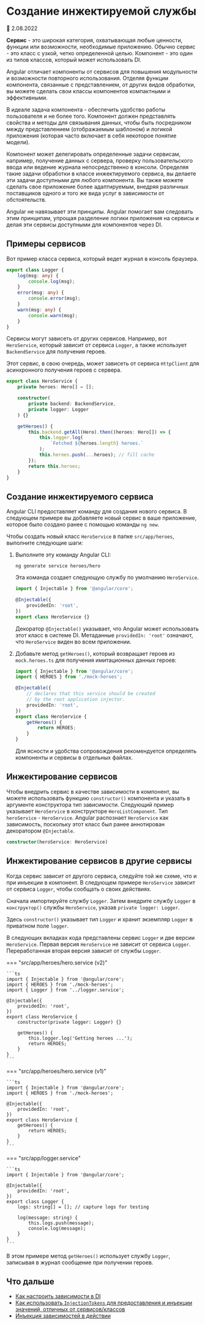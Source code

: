 # Создание инжектируемой службы

:date: 2.08.2022

**Сервис** - это широкая категория, охватывающая любые ценности, функции или возможности, необходимые приложению. Обычно сервис - это класс с узкой, четко определенной целью. Компонент - это один из типов классов, который может использовать DI.

Angular отличает компоненты от сервисов для повышения модульности и возможности повторного использования. Отделяя функции компонента, связанные с представлением, от других видов обработки, вы можете сделать свои классы компонентов компактными и эффективными.

В идеале задача компонента - обеспечить удобство работы пользователя и не более того. Компонент должен представлять свойства и методы для связывания данных, чтобы быть посредником между представлением (отображаемым шаблоном) и логикой приложения (которая часто включает в себя некоторое понятие модели).

Компонент может делегировать определенные задачи сервисам, например, получение данных с сервера, проверку пользовательского ввода или ведение журнала непосредственно в консоли. Определяя такие задачи обработки в классе инжектируемого сервиса, вы делаете эти задачи доступными для любого компонента. Вы также можете сделать свое приложение более адаптируемым, внедряя различных поставщиков одного и того же вида услуг в зависимости от обстоятельств.

Angular не навязывает эти принципы. Angular помогает вам следовать этим принципам, упрощая разделение логики приложения на сервисы и делая эти сервисы доступными для компонентов через DI.

## Примеры сервисов

Вот пример класса сервиса, который ведет журнал в консоль браузера.

```ts
export class Logger {
    log(msg: any) {
        console.log(msg);
    }
    error(msg: any) {
        console.error(msg);
    }
    warn(msg: any) {
        console.warn(msg);
    }
}
```

Сервисы могут зависеть от других сервисов. Например, вот `HeroService`, который зависит от сервиса `Logger`, а также использует `BackendService` для получения героев.

Этот сервис, в свою очередь, может зависеть от сервиса `HttpClient` для асинхронного получения героев с сервера.

```ts
export class HeroService {
    private heroes: Hero[] = [];

    constructor(
        private backend: BackendService,
        private logger: Logger
    ) {}

    getHeroes() {
        this.backend.getAll(Hero).then((heroes: Hero[]) => {
            this.logger.log(
                `Fetched ${heroes.length} heroes.`
            );
            this.heroes.push(...heroes); // fill cache
        });
        return this.heroes;
    }
}
```

## Создание инжектируемого сервиса

Angular CLI предоставляет команду для создания нового сервиса. В следующем примере вы добавляете новый сервис в ваше приложение, которое было создано ранее с помощью команды `ng new`.

Чтобы создать новый класс `HeroService` в папке `src/app/heroes`, выполните следующие шаги:

1.  Выполните эту команду Angular CLI:

    ```shell
    ng generate service heroes/hero
    ```

    Эта команда создает следующую службу по умолчанию `HeroService`.

    ```ts
    import { Injectable } from '@angular/core';

    @Injectable({
        providedIn: 'root',
    })
    export class HeroService {}
    ```

    Декоратор `@Injectable()` указывает, что Angular может использовать этот класс в системе DI. Метаданные `providedIn: 'root'` означают, что `HeroService` виден во всем приложении.

2.  Добавьте метод `getHeroes()`, который возвращает героев из `mock.heroes.ts` для получения имитационных данных героев:

    ```ts
    import { Injectable } from '@angular/core';
    import { HEROES } from './mock-heroes';

    @Injectable({
        // declares that this service should be created
        // by the root application injector.
        providedIn: 'root',
    })
    export class HeroService {
        getHeroes() {
            return HEROES;
        }
    }
    ```

    Для ясности и удобства сопровождения рекомендуется определять компоненты и сервисы в отдельных файлах.

## Инжектирование сервисов

Чтобы внедрить сервис в качестве зависимости в компонент, вы можете использовать функцию `constructor()` компонента и указать в аргументе конструктора тип зависимости. Следующий пример указывает `HeroService` в конструкторе `HeroListComponent`. Тип `heroService` - `HeroService`. Angular распознает `HeroService` как зависимость, поскольку этот класс был ранее аннотирован декоратором `@Injectable`.

```ts
constructor(heroService: HeroService)
```

## Инжектирование сервисов в другие сервисы

Когда сервис зависит от другого сервиса, следуйте той же схеме, что и при инъекции в компонент. В следующем примере `HeroService` зависит от сервиса `Logger`, чтобы сообщать о своих действиях.

Сначала импортируйте службу `Logger`. Затем внедрите службу `Logger` в `конструктор()` службы `HeroService`, указав `private logger: Logger`.

Здесь `constructor()` указывает тип `Logger` и хранит экземпляр `Logger` в приватном поле `logger`.

В следующих вкладках кода представлены сервис `Logger` и две версии `HeroService`. Первая версия `HeroService` не зависит от сервиса `Logger`. Переработанная вторая версия зависит от службы `Logger`.

=== "src/app/heroes/hero.service (v2)"

    ```ts
    import { Injectable } from '@angular/core';
    import { HEROES } from './mock-heroes';
    import { Logger } from '../logger.service';

    @Injectable({
    	providedIn: 'root',
    })
    export class HeroService {
    	constructor(private logger: Logger) {}

    	getHeroes() {
    		this.logger.log('Getting heroes ...');
    		return HEROES;
    	}
    }
    ```

=== "src/app/heroes/hero.service (v1)"

    ```ts
    import { Injectable } from '@angular/core';
    import { HEROES } from './mock-heroes';

    @Injectable({
    	providedIn: 'root',
    })
    export class HeroService {
    	getHeroes() {
    		return HEROES;
    	}
    }
    ```

=== "src/app/logger.service"

    ```ts
    import { Injectable } from '@angular/core';

    @Injectable({
    	providedIn: 'root',
    })
    export class Logger {
    	logs: string[] = []; // capture logs for testing

    	log(message: string) {
    		this.logs.push(message);
    		console.log(message);
    	}
    }
    ```

В этом примере метод `getHeroes()` использует службу `Logger`, записывая в журнал сообщение при получении героев.

## Что дальше

-   [Как настроить зависимости в DI](dependency-injection-providers.md)
-   [Как использовать `InjectionTokens` для предоставления и инъекции значений, отличных от сервисов/классов](dependency-injection-providers.md#configuring-dependency-providers)
-   [Инъекция зависимостей в действии](dependency-injection-in-action.md)
